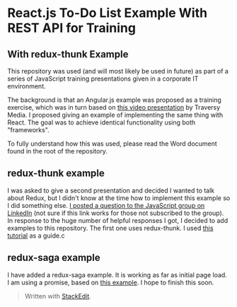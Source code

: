 # React.js To-Do List Example With REST API for Training #
## With redux-thunk Example ##

This repository was used (and will most likely be used in future) as part of a series of JavaScript training presentations given in a corporate IT environment.

The background is that an Angular.js example was proposed as a training exercise, which was in turn based on [this video presentation](https://www.youtube.com/watch?v=PFP0oXNNveg&index=22&list=PLuWFibXQR6m75D-X9sBqvBntotbgP_4GE) by Traversy Media. I proposed giving an example of implementing the same thing with React. The goal was to achieve identical functionality using both "frameworks".

To fully understand how this was used, please read the Word document found in the root of the repository.

## redux-thunk example ##
I was asked to give a second presentation and decided I wanted to talk about Redux, but I didn't know at the time how to implement this example so I did something else. [I posted a question to the JavaScript group on LinkedIn](https://www.linkedin.com/comm/groups/121615/121615-6273683704166518784?midToken=AQEug6fZbKuN1Q&trk=eml-b2_anet_digest_of_digests-hero-11-discussion~subject&trkEmail=eml-b2_anet_digest_of_digests-hero-11-discussion~subject-null-a6h0c~j3eq0tsx~nt-null-communities~group~discussion&lipi=urn:li:page:email_b2_anet_digest_of_digests;ZVlzeME1R5qvV5Pjyi0R8Q==) (not sure if this link works for those not subscribed to the group). In response to the huge number of helpful responses I got, I decided to add examples to this repository. The first one uses redux-thunk. I used [this tutorial](https://codepen.io/stowball/post/a-dummy-s-guide-to-redux-and-thunk-in-react) as a guide.c

## redux-saga example ##
I have added a redux-saga example. It is working as far as initial page load. I am using a promise, based on [this example](https://github.com/redux-saga/redux-saga/tree/master/examples/async). I hope to finish this soon.
> Written with [StackEdit](https://stackedit.io/).